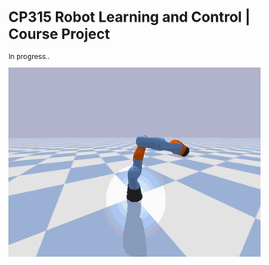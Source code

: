 # CP315 Robot Learning and Control | Course Project

In progress..

![me](https://github.com/robo-shreyansh/CP315_project/blob/main/kuka1.gif)